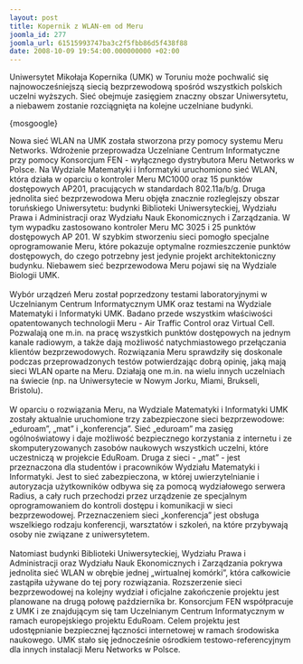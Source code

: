 ```yaml
---
layout: post
title: Kopernik z WLAN-em od Meru
joomla_id: 277
joomla_url: 61515993747ba3c2f5fbb86d5f438f88
date: 2008-10-09 19:54:00.000000000 +02:00
---
```

Uniwersytet Mikołaja Kopernika (UMK) w Toruniu może pochwalić się najnowocześniejszą siecią bezprzewodową spośr&oacute;d wszystkich polskich uczelni wyższych. Sieć obejmuje zasięgiem znaczny obszar Uniwersytetu, a niebawem zostanie rozciągnięta na kolejne uczelniane budynki.<p>{mosgoogle}</p><p>Nowa sieć WLAN na UMK została stworzona przy pomocy systemu Meru Networks. Wdrożenie przeprowadza Uczelniane Centrum Informatyczne przy pomocy Konsorcjum FEN - wyłącznego dystrybutora Meru Networks w Polsce. Na Wydziale Matematyki i Informatyki uruchomiono sieć WLAN, kt&oacute;ra działa w oparciu o kontroler Meru MC1000 oraz 15 punkt&oacute;w dostępowych AP201, pracujących w standardach 802.11a/b/g. Druga jednolita sieć bezprzewodowa Meru objęła znacznie rozleglejszy obszar toruńskiego Uniwersytetu: budynki Biblioteki Uniwersyteckiej, Wydziału Prawa i Administracji oraz Wydziału Nauk Ekonomicznych i Zarządzania. W tym wypadku zastosowano kontroler Meru MC 3025 i 25 punkt&oacute;w dostępowych AP 201. W szybkim stworzeniu sieci pomogło specjalne oprogramowanie Meru, kt&oacute;re pokazuje optymalne rozmieszczenie punkt&oacute;w dostępowych, do czego potrzebny jest jedynie projekt architektoniczny budynku. Niebawem sieć bezprzewodowa Meru pojawi się na Wydziale Biologii UMK.<br /><br />Wyb&oacute;r urządzeń Meru został poprzedzony testami laboratoryjnymi w Uczelnianym Centrum Informatycznym UMK oraz testami na Wydziale Matematyki i Informatyki UMK. Badano przede wszystkim właściwości opatentowanych technologii Meru - Air Traffic Control oraz Virtual Cell. Pozwalają one m.in. na pracę wszystkich punkt&oacute;w dostępowych na jednym kanale radiowym, a także dają możliwość natychmiastowego przełączania klient&oacute;w bezprzewodowych. Rozwiązania Meru sprawdziły się doskonale podczas przeprowadzonych test&oacute;w potwierdzając dobrą opinię, jaką mają sieci WLAN oparte na Meru. Działają one m.in. na wielu innych uczelniach na świecie (np. na Uniwersytecie w Nowym Jorku, Miami, Brukseli, Bristolu).<br /><br />W oparciu o rozwiązania Meru, na Wydziale Matematyki i Informatyki UMK zostały aktualnie uruchomione trzy zabezpieczone sieci bezprzewodowe: &bdquo;eduroam&rdquo;, &bdquo;mat&rdquo; i &bdquo;konferencja&rdquo;. Sieć &bdquo;eduroam&rdquo; ma zasięg og&oacute;lnoświatowy i daje możliwość bezpiecznego korzystania z internetu i ze skomputeryzowanych zasob&oacute;w naukowych wszystkich uczelni, kt&oacute;re uczestniczą w projekcie EduRoam. Druga z sieci - &bdquo;mat&rdquo; - jest przeznaczona dla student&oacute;w i pracownik&oacute;w Wydziału Matematyki i Informatyki. Jest to sieć zabezpieczona, w kt&oacute;rej uwierzytelnianie i autoryzacja użytkownik&oacute;w odbywa się za pomocą wydziałowego serwera Radius, a cały ruch przechodzi przez urządzenie ze specjalnym oprogramowaniem do kontroli dostępu i komunikacji w sieci bezprzewodowej. Przeznaczeniem sieci &bdquo;konferencja&rdquo; jest obsługa wszelkiego rodzaju konferencji, warsztat&oacute;w i szkoleń, na kt&oacute;re przybywają osoby nie związane z uniwersytetem. <br /><br />Natomiast budynki Biblioteki Uniwersyteckiej, Wydziału Prawa i Administracji oraz Wydziału Nauk Ekonomicznych i Zarządzania pokrywa jednolita sieć WLAN w obrębie jednej &bdquo;wirtualnej kom&oacute;rki&rdquo;, kt&oacute;ra całkowicie zastąpiła używane do tej pory rozwiązania. Rozszerzenie sieci bezprzewodowej na kolejny wydział i oficjalne zakończenie projektu jest planowane na drugą połowę października br. Konsorcjum FEN wsp&oacute;łpracuje z UMK i ze znajdującym się tam Uczelnianym Centrum Informatycznym w ramach europejskiego projektu EduRoam. Celem projektu jest udostępnianie bezpiecznej łączności internetowej w ramach środowiska naukowego. UMK stało się jednocześnie ośrodkiem testowo-referencyjnym dla innych instalacji Meru Networks w Polsce. </p>
